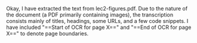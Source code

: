 Okay, I have extracted the text from lec2-figures.pdf. Due to the nature of the document (a PDF primarily containing images), the transcription consists mainly of titles, headings, some URLs, and a few code snippets. I have included "==Start of OCR for page X==" and "==End of OCR for page X==" to denote page boundaries.

